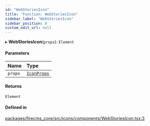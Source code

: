 ```yaml
---
id: "WebStoriesIcon"
title: "Function: WebStoriesIcon"
sidebar_label: "WebStoriesIcon"
sidebar_position: 0
custom_edit_url: null
---
```


▸ **WebStoriesIcon**(`props`): `Element`

#### Parameters

| Name | Type |
| :------ | :------ |
| `props` | [`IconProps`](../types/IconProps.md) |

#### Returns

`Element`

#### Defined in

[packages/firecms_core/src/icons/components/WebStoriesIcon.tsx:3](https://github.com/FireCMSco/firecms/blob/d45f3739/packages/firecms_core/src/icons/components/WebStoriesIcon.tsx#L3)
